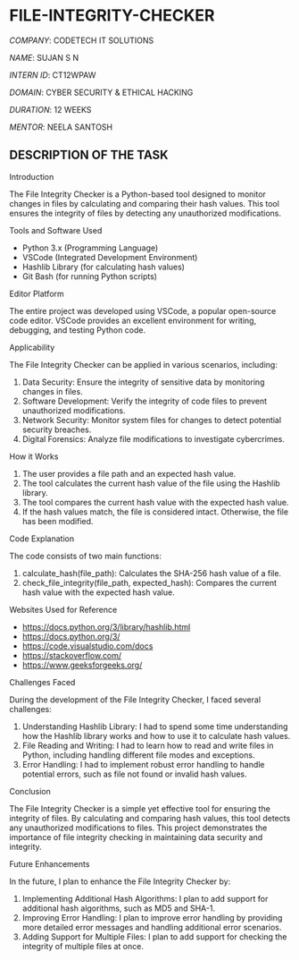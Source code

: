 # FILE-INTEGRITY-CHECKER

*COMPANY*: CODETECH IT SOLUTIONS

*NAME*: SUJAN S N

*INTERN ID*: CT12WPAW

*DOMAIN*: CYBER SECURITY & ETHICAL HACKING 

*DURATION*: 12 WEEKS

*MENTOR*: NEELA SANTOSH

## DESCRIPTION OF THE TASK

Introduction

The File Integrity Checker is a Python-based tool designed to monitor changes in files by calculating and comparing their hash values. This tool ensures the integrity of files by detecting any unauthorized modifications.

Tools and Software Used

- Python 3.x (Programming Language)
- VSCode (Integrated Development Environment)
- Hashlib Library (for calculating hash values)
- Git Bash (for running Python scripts)

Editor Platform

The entire project was developed using VSCode, a popular open-source code editor. VSCode provides an excellent environment for writing, debugging, and testing Python code.

Applicability

The File Integrity Checker can be applied in various scenarios, including:

1. Data Security: Ensure the integrity of sensitive data by monitoring changes in files.
2. Software Development: Verify the integrity of code files to prevent unauthorized modifications.
3. Network Security: Monitor system files for changes to detect potential security breaches.
4. Digital Forensics: Analyze file modifications to investigate cybercrimes.

How it Works

1. The user provides a file path and an expected hash value.
2. The tool calculates the current hash value of the file using the Hashlib library.
3. The tool compares the current hash value with the expected hash value.
4. If the hash values match, the file is considered intact. Otherwise, the file has been modified.

Code Explanation

The code consists of two main functions:

1. calculate_hash(file_path): Calculates the SHA-256 hash value of a file.
2. check_file_integrity(file_path, expected_hash): Compares the current hash value with the expected hash value.

Websites Used for Reference

- https://docs.python.org/3/library/hashlib.html
- https://docs.python.org/3/
- https://code.visualstudio.com/docs
- https://stackoverflow.com/
- https://www.geeksforgeeks.org/

Challenges Faced

During the development of the File Integrity Checker, I faced several challenges:

1. Understanding Hashlib Library: I had to spend some time understanding how the Hashlib library works and how to use it to calculate hash values.
2. File Reading and Writing: I had to learn how to read and write files in Python, including handling different file modes and exceptions.
3. Error Handling: I had to implement robust error handling to handle potential errors, such as file not found or invalid hash values.

Conclusion

The File Integrity Checker is a simple yet effective tool for ensuring the integrity of files. By calculating and comparing hash values, this tool detects any unauthorized modifications to files. This project demonstrates the importance of file integrity checking in maintaining data security and integrity.

Future Enhancements

In the future, I plan to enhance the File Integrity Checker by:

1. Implementing Additional Hash Algorithms: I plan to add support for additional hash algorithms, such as MD5 and SHA-1.
2. Improving Error Handling: I plan to improve error handling by providing more detailed error messages and handling additional error scenarios.
3. Adding Support for Multiple Files: I plan to add support for checking the integrity of multiple files at once.
